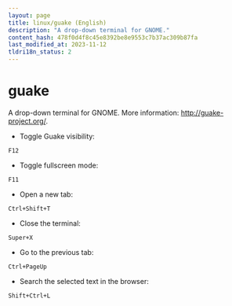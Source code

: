 ```yaml
---
layout: page
title: linux/guake (English)
description: "A drop-down terminal for GNOME."
content_hash: 478f0d4f8c45e8392be8e9553c7b37ac309b87fa
last_modified_at: 2023-11-12
tldri18n_status: 2
---
```

# guake

A drop-down terminal for GNOME.
More information: <http://guake-project.org/>.

- Toggle Guake visibility:

`F12`

- Toggle fullscreen mode:

`F11`

- Open a new tab:

`Ctrl+Shift+T`

- Close the terminal:

`Super+X`

- Go to the previous tab:

`Ctrl+PageUp`

- Search the selected text in the browser:

`Shift+Ctrl+L`
